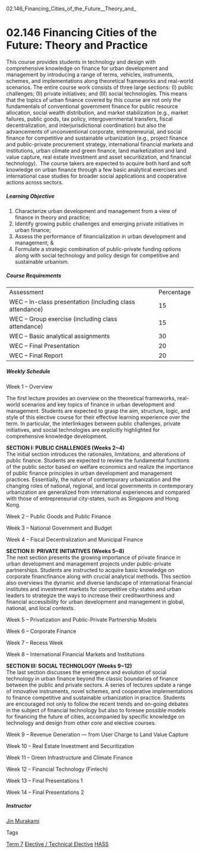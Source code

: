 02.146_Financing_Cities_of_the_Future__Theory_and_



02.146 Financing Cities of the Future: Theory and Practice
==========================================================

This course provides students in technology and design with comprehensive knowledge on finance for urban development and management by introducing a range of terms, vehicles, instruments, schemes, and implementations along theoretical frameworks and real-world scenarios. The entire course work consists of three large sections: (I) public challenges; (II) private initiatives; and (III) social technologies. This means that the topics of urban finance covered by this course are not only the fundamentals of conventional government finance for public resource allocation, social wealth distribution, and market stabilization (e.g., market failures, public goods, tax policy, intergovernmental transfers, fiscal decentralization, and interjurisdictional coordination) but also the advancements of unconventional corporate, entrepreneurial, and social finance for competitive and sustainable urbanization (e.g., project finance and public-private procurement strategy, international financial markets and institutions, urban climate and green finance, land marketization and land value capture, real estate investment and asset securitization, and financial technology).  The course takers are expected to acquire both hard and soft knowledge on urban finance through a few basic analytical exercises and international case studies for broader social applications and cooperative actions across sectors.



##### **Learning Objective**



1. Characterize urban development and management from a view of finance in theory and practice;
2. Identify growing public challenges and emerging private initiatives in urban finance;
3. Assess the performance of financialization in urban development and management; &
4. Formulate a strategic combination of public-private funding options along with social technology and policy design for competitive and sustainable urbanism.


##### **Course Requirements**



|  |  |
| --- | --- |
| Assessment | Percentage |
| WEC – In-class presentation (including class attendance) | 15 |
| WEC – Group exercise (including class attendance) | 15 |
| WEC – Basic analytical assignments | 30 |
| WEC – Final Presentation | 20 |
| WEC – Final Report | 20 |



##### **Weekly Schedule**



Week 1 – Overview



The first lecture provides an overview on the theoretical frameworks, real-world scenarios and key topics of finance in urban development and management. Students are expected to grasp the aim, structure, logic, and style of this elective course for their effective learning experience over the term. In particular, the interlinkages between public challenges, private initiatives, and social technologies are explicitly highlighted for comprehensive knowledge development.



**SECTION I: PUBLIC CHALLENGES (Weeks 2~4)**  
The initial section introduces the rationales, limitations, and alterations of public finance. Students are expected to review the fundamental functions of the public sector based on welfare economics and realize the importance of public finance principles in urban development and management practices. Essentially, the nature of contemporary urbanization and the changing roles of national, regional, and local governments in contemporary urbanization are generalized from international experiences and compared with those of entrepreneurial city-states, such as Singapore and Hong Kong.



Week 2 – Public Goods and Public Finance



Week 3 – National Government and Budget



Week 4 – Fiscal Decentralization and Municipal Finance



**SECTION II: PRIVATE INITIATIVES (Weeks 5~8)**  
The next section presents the growing importance of private finance in urban development and management projects under public-private partnerships. Students are instructed to acquire basic knowledge on corporate financfinance along with crucial analytical methods. This section also overviews the dynamic and diverse landscape of international financial institutes and investment markets for competitive city-states and urban leaders to strategize the ways to increase their creditworthiness and financial accessibility for urban development and management in global, national, and local contexts.



Week 5 – Privatization and Public-Private Partnership Models



Week 6 – Corporate Finance



Week 7 – Recess Week



Week 8 – International Financial Markets and Institutions



**SECTION III: SOCIAL TECHNOLOGY (Weeks 9~12)**  
The last section discusses the emergence and evolution of social technology in urban finance beyond the classic boundaries of finance between the public and private sectors. A series of lectures update a range of innovative instruments, novel schemes, and cooperative implementations to finance competitive and sustainable urbanization in practice. Students are encouraged not only to follow the recent trends and on-going debates in the subject of financial technology but also to foresee possible models for financing the future of cities, accompanied by specific knowledge on technology and design from other core and elective courses.



Week 9 – Revenue Generation — from User Charge to Land Value Capture



Week 10 – Real Estate Investment and Securitization



Week 11 – Green Infrastructure and Climate Finance



Week 12 – Financial Technology (Fintech)



Week 13 – Final Presentations 1



Week 14 – Final Presentations 2



##### **Instructor**



[Jin Murakami](/profile/jin-murakami/)

Tags

[Term 7](/education/undergraduate/courses/?course-term=860)
[Elective / Technical Elective](/education/undergraduate/courses/?course-type=853)
[HASS](/education/undergraduate/courses/?pillar-cluster=56)

